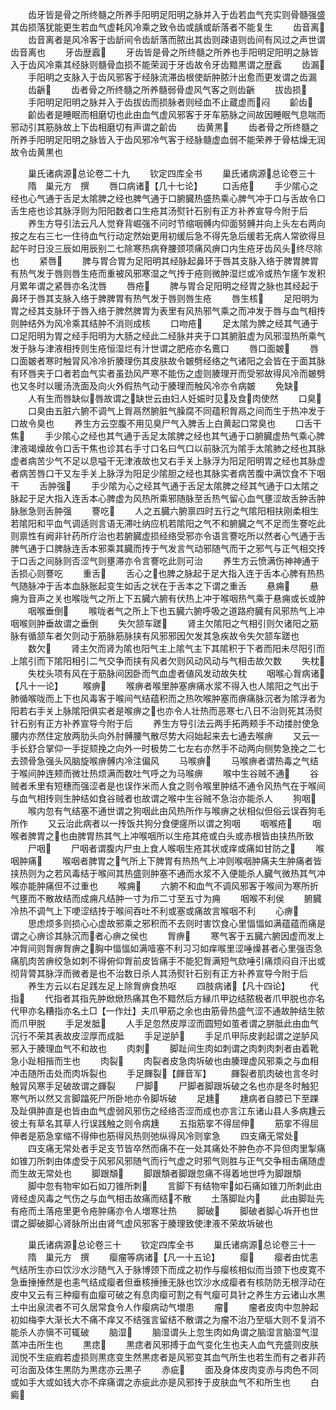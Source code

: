 <!-- { "loadSidebar": true } -->
　　齿牙皆是骨之所终髓之所养手阳明足阳明之脉并入于齿若血气充实则骨髓强盛其齿损落犹能更生若血气虚耗风冷乘之致令齿或龋或龂落者不能复生
　　齿音离
　　齿音离者是风冷客于齿龂间令齿龂落而脓出其齿则疎语则齿间有风过之声世谓齿音离也
　　牙齿歴蠧
　　牙齿皆是骨之所终髓之所养也手阳明足阳明之脉皆入于齿风冷乘其经脉则髓骨血损不能荣润于牙齿故令牙齿黯黒谓之歴蠧
　　齿漏
　　手阳明之支脉入于齿风邪客于经脉流滞齿根使龂肿脓汁出愈而更发谓之齿漏
　　齿齭
　　齿者骨之所终髓之所养髓弱骨虚风气客之则齿齭
　　拔齿损
　　手阳明足阳明之脉并入于齿拔齿而损脉者则经血不止蔵虚而闷
　　齘齿
　　齘齿者是睡眠而相磨切也此由血气虚风邪客于牙车筋脉之间故因睡眠气息喘而邪动引其筋脉故上下齿相磨切有声谓之齘齿
　　齿黄黒
　　齿者骨之所终髓之所养手阳明足阳明之脉皆入于齿风邪冷气客于经脉髓虚血弱不能荣养于骨枯燥无润故令齿黄黒也






　　巢氏诸病源总论卷二十九
　　钦定四库全书
　　巢氏诸病源总论卷三十
　　隋　巢元方　撰
　　唇口病诸【几十七论】
　　口舌疮
　　手少隂心之经也心气通于舌足太隂脾之经也脾气通于口腑臓热盛热乘心脾气冲于口与舌故令口舌生疮也诊其脉浮则为阳阳数者口生疮其汤熨针石别有正方补养宣导今附于后
　　养生方导引法云凡人觉脊背崛强不问时节缩咽髆内仰面努髆并向上头左右两向按之左右三七一住待血气行动定然始更用初缓后急不得先急后缓若无病人常欲得旦起午时日没三辰如用辰别二七除寒热病脊腰颈项痛风痹口内生疮牙齿风头终尽除也
　　紧唇
　　脾与胃合胃为足阳明其经脉起鼻环于唇其支脉入络于脾胃脾胃有热气发于唇则唇生疮而重被风邪寒湿之气抟于疮则微肿湿烂或冷或热乍瘥乍发积月累年谓之紧唇亦名沈唇
　　唇疮
　　脾与胃合足阳明之经胃之脉也其经起于鼻环于唇其支脉入络于脾脾胃有热气发于唇则唇生疮
　　唇生核
　　足阳明为胃之经其支脉环于唇入络于脾然脾胃为表里有风热邪气乘之而冲发于唇与血气相抟则肿结外为风冷乘其结肿不消则成核
　　口吻疮
　　足太隂为脾之经其气通于口足阳明为胃之经手阳明为大肠之经此二经脉并夹于口其腑脏虚为风邪湿热所乘气发于脉与津液相抟则生疮恒湿烂有汁世谓之肥疮亦名鷰口
　　唇口面皴
　　唇口面皴者寒时触冐风冷冷折腠理伤其皮肤故令皴劈经络之气诸阳之会皆在于面其脉有环唇夹于口者若血气实者虽劲风严寒不能伤之虚则腠理开而受邪故得风冷而皴劈也又冬时以暖汤洗面及向火外假热气动于腠理而触风冷亦令病皴
　　免缺
　　人有生而唇缺似唇故谓之缺世云由妇人妊娠时见及食肉使然
　　口臭
　　口臭由五脏六腑不调气上胷鬲然腑脏气臊腐不同蕴积胷鬲之间而生于热冲发于口故令臭也
　　养生方云空腹不用见臭尸气入脾舌上白黄起口常臭也
　　口舌干焦
　　手少隂心之经也其气通于舌足太隂脾之经也其气通于口腑臓虚热气乘心脾津液竭燥故令口舌干焦也诊其右手寸口名曰气口以前脉沉为隂手太隂肺之经也其脉虚者病苦少气不足以息嗌干无津液故也又右手关上脉浮为阳足阳明胃之经也其脉虚者病苦唇口干又左手关上脉浮为阳足少隂胆之经也其脉实者病苦腹中满饮食不下咽干
　　舌肿强
　　手少隂为心之经其气通于舌足太隂脾之经其气通于口太隂之脉起于足大指入连舌本心脾虚为风热所乘邪随脉至舌热气留心血气壅涩故舌肿舌肿脉胀急则舌肿强
　　謇吃
　　人之五臓六腑禀四时五行之气隂阳相扶刚柔相生若隂阳和平血气调适则言语无滞吐纳应机若隂阳之气不和腑臓之气不足而生謇吃此则禀性有阙非针药所疗治也若腑臓虚损经络受邪亦令语言謇吃所以然者心气通于舌脾气通于口脾脉连舌本邪乘其臓而抟于气发言气动邪随气而干之邪气与正气相交抟于口舌之间脉则否涩气则壅滞亦令言謇吃此则可治
　　养生方云愤满伤神神通于舌损心则謇吃
　　重舌
　　舌心之也脾之脉起于足大指入连于舌本心脾有热热气随脉冲于舌本血脉胀起变生如舌之状在于舌本之下谓之重舌
　　悬痈
　　悬痈为音声之关也喉咙气之所上下五臓六腑有伏热上冲于喉咽热气乘于悬痈或长或肿
　　咽喉垂倒
　　喉咙者气之所上下也五臓六腑呼吸之道路府臓有风邪热气上冲咽喉则肿垂故谓之垂倒
　　失欠颔车蹉
　　肾主欠隂阳之气相引则欠诸阳之筋脉有循颔车者欠则动于筋脉筋脉挟有风邪邪因欠发其急疾故令失欠颔车蹉也
　　数欠
　　肾主欠而肾为隂也阳气主上隂气主下其隂积于下者而阳未尽阳引而上隂引而下隂阳相引二气交争而挟有风者欠则风动风动与气相击故欠数
　　失枕
　　失枕头项有风在于筋脉间因卧而气血虚者値风发动故失枕
　　咽喉心胷病诸【凡十一论】
　　喉痹
　　喉痹者喉里肿塞痹痛水浆不得入也人隂阳之气出于肺循喉咙而上下也风毒客于喉间气结蕴积而之热吹喉肿塞而痹痛脉沉者为隂浮者为阳若右手关上脉隂阳俱实者是喉痹之也亦令人壮热而恶寒七八日不治则死其汤熨针石别有正方补养宣导今附于后
　　养生方导引法云两手拓两颊手不动搂肘使急腰内亦然住定放两肋头向外肘髆腰气散尽势大闷始起来去七通去喉痹
　　又云一手长舒合掌仰一手捉颏挽之向外一时极势二七左右亦然手不动两向侧势急挽之二七去颈骨急强头风脑旋喉痹髆内冷注偏风
　　马喉痹
　　马喉痹者谓热毒之气结于喉间肿连颊而微壮热烦满而数吐气呼之为马喉痹
　　喉中生谷贼不通
　　谷贼者禾里有短穗而强涩者是也误作米而人食之则令喉里肿结不通令风热气在于喉间与血气相抟则生肿结如食谷贼者也故谓之喉中生谷贼不急治亦能杀人
　　狗咽
　　喉内忽有气结塞不通世谓之狗咽此由风热所作与喉痹之状相似但俗云误吞狗毛所作
　　又云治此病者以一抟饭共狗分食便瘥所以谓之狗咽
　　咽喉疮
　　咽喉者脾胃之也由脾胃热其气上冲喉咽所以生疮其疮或白头或赤根皆由挟热所致
　　尸咽
　　尸咽者谓腹内尸虫上食人喉咽生疮其状或痒或痛如甘防之
　　喉咽肿痛
　　喉咽者脾胃之气所上下脾胃有热热气上冲则喉咽肿痛夫生肿痛者皆挟热则为之若风毒结于喉间其热盛则肿塞不通而水浆不入便能杀人臓气微热其气冲喉亦能肿痛但不过重也
　　喉痈
　　六腑不和血气不调风邪客于喉间为寒所折气壅而不散故结而成痈凡结肿一寸为疖二寸至五寸为痈
　　咽喉不利侯
　　腑臓冷热不调气上下哽涩结抟于喉间吞吐不利或塞或痛故言喉咽不利
　　心痹
　　思虑烦多则损心心虚故邪乘之邪积而不去则时害饮食心里愊愊如满蕴蕴而痛是谓之心痹诊其脉沉而者心痹之侯也
　　胷痹
　　寒气客于五臓六腑因虚而发上冲胷间则胷痹胷痹之胸中愊愊如满噎塞不利习习如痒喉里涩唾燥甚者心里强否急痛肌肉苦痹绞急如刺不得俯仰胷前皮皆痛手不能犯胷满短气欬唾引痛烦闷自汗出或彻背膂其脉浮而微者是也不治数日杀人其汤熨针石别有正方补养宣导今附于后
　　养生方云以右足践左足上除胷痹食热呕
　　四肢病诸【凡十四论】
　　代指
　　代指者其指先肿焮焮热痛其色不黯然后方縁爪甲边结脓极者爪甲脱也亦名代甲亦名糟指亦名土□【一作灶】夫爪甲筋之余也由筋骨热盛气涩不通故肿结生脓而爪甲脱
　　手足发胝
　　人手足忽然皮厚涩而圆短如茧者谓之胼胝此由血气沉行不荣其表故皮涩厚而成胝
　　手足逆胪
　　手足爪甲际皮剥起谓之逆胪风邪入于腠理血气不和故也
　　肉刺
　　脚趾间生肉如刺谓之肉刺肉刺者由着靴急小趾相揩而生也
　　肉裂
　　肉裂者皮急肉坼破也由腠理虚风邪乘之与血相冲击随所击处而肉坼裂也
　　手足皹裂【皹音军】
　　皹裂者肌肉破也言冬时触冐风寒手足破故谓之皹裂
　　尸脚
　　尸脚者脚跟坼破之名也亦是冬时触犯寒气所以然又言脚蹹死尸所卧地亦令脚坼破
　　足尰
　　尰病者自膝已下至踝及趾俱肿直是也皆由血气虚弱风邪伤之经络否涩而成也亦言江东诸山县人多病尰云彼土有草名其草人行误践触之则令病尰
　　五指筋挛不得屈伸
　　筋挛不得屈伸者是筋急挛缩不得伸也筋得风热则弛纵得风冷则挛急
　　四支痛无常处
　　四支痛无常处者手足支节皆卒然而痛不在一处其痛处不肿色亦不异但肉里掣痛如锥刀所刺由体虚受于风邪风邪随气而行气虚之时邪气则胜与正气交争相击痛随虚而生故无常处也
　　脚跟頽
　　脚跟頽者脚跟忽痛不得着地世呼为脚跟頽
　　脚中忽有物牢如石如刀锥所刺
　　言脚下有结物牢如石痛如锥刀所刺此由肾经虚风毒之气伤之与血气相击故痛而结不散
　　土落脚趾内
　　此由脚趾先有疮而土落疮里更令疮肿痛亦令人増寒壮热
　　脚破
　　脚破者脚心坼开也世谓之脚破脚心肾脉所出由肾气虚风邪客于腠理致使津液不荣故坼破也














　　巢氏诸病源总论卷三十
　　钦定四库全书
　　巢氏诸病源总论卷三十一
　　隋　巢元方　撰
　　瘿瘤等病诸【凡一十五论】
　　瘿
　　瘿者由忧恚气结所生亦曰饮沙水沙随气入于脉博颈下而成之初作与瘿核相似而当颈下也皮寛不急垂捶捶然是也恚气结成瘿者但垂核捶捶无脉也饮沙水成瘿者有核防防无根浮动在皮中又云有三种瘿有血瘿可破之有息肉瘿可割之有气瘿可具针之养生方云诸山水黒土中出泉流者不可久居常食令人作瘿病动气増患
　　瘤
　　瘤者皮肉中忽肿起初如梅李大渐长大不痛不痒又不结强言留结不散谓之为瘤不治乃至塸大则不复消不能杀人亦愼不可辄破
　　脑湿
　　脑湿谓头上忽生肉如角谓之脑湿言脑湿气湿蒸冲击所生也
　　黒痣
　　黒痣者风邪搏于血气变化生也夫人血气充盛则皮肤润悦不生疵瘕若虚损则黒痣变生然黒痣者是风邪变其血气所生也若生而有之者非药可治面及体生黒防为黒痣亦云黒子
　　赤疵
　　面及身体皮肉变赤与肉色不同或如手大或如钱大亦不痒痛谓之赤疵此亦是风邪抟于皮肤血气不和所生也
　　白癜
